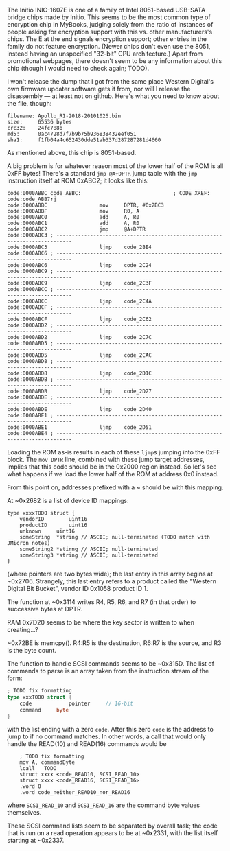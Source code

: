 The Initio INIC-1607E is one of a family of Intel 8051-based USB-SATA bridge chips made by Initio. This seems to be the most common type of encryption chip in MyBooks, judging solely from the ratio of instances of people asking for encryption support with this vs. other manufacturers's chips. The E at the end signals encryption support; other entries in the family do not feature encryption. (Newer chips don't even use the 8051, instead having an unspecified "32-bit" CPU architecture.) Apart from promotional webpages, there doesn't seem to be any information about this chip (though I would need to check again; TODO).

I won't release the dump that I got from the same place Western Digital's own firmware updater software gets it from, nor will I release the disassembly — at least not on github. Here's what you need to know about the file, though:

```
filename: Apollo_R1-2018-20101026.bin
size:     65536 bytes
crc32:    24fc788b
md5:      0ac4728d7f7b9b75b936838432eef051
sha1:     f1fb04a4c652430dde51ab337d287287281d4660
```

As mentioned above, this chip is 8051-based.

A big problem is for whatever reason most of the lower half of the ROM is all 0xFF bytes! There's a standard `jmp @A+DPTR` jump table with the `jmp` instruction itself at ROM 0xABC2; it looks like this:

```
code:0000ABBC code_ABBC:                              ; CODE XREF: code:code_ABB7↑j
code:0000ABBC                 mov     DPTR, #0x2BC3
code:0000ABBF                 mov     R0, A
code:0000ABC0                 add     A, R0
code:0000ABC1                 add     A, R0
code:0000ABC2                 jmp     @A+DPTR
code:0000ABC3 ; ---------------------------------------------------------------------------
code:0000ABC3                 ljmp    code_2BE4
code:0000ABC6 ; ---------------------------------------------------------------------------
code:0000ABC6                 ljmp    code_2C24
code:0000ABC9 ; ---------------------------------------------------------------------------
code:0000ABC9                 ljmp    code_2C3F
code:0000ABCC ; ---------------------------------------------------------------------------
code:0000ABCC                 ljmp    code_2C4A
code:0000ABCF ; ---------------------------------------------------------------------------
code:0000ABCF                 ljmp    code_2C62
code:0000ABD2 ; ---------------------------------------------------------------------------
code:0000ABD2                 ljmp    code_2C7C
code:0000ABD5 ; ---------------------------------------------------------------------------
code:0000ABD5                 ljmp    code_2CAC
code:0000ABD8 ; ---------------------------------------------------------------------------
code:0000ABD8                 ljmp    code_2D1C
code:0000ABDB ; ---------------------------------------------------------------------------
code:0000ABDB                 ljmp    code_2D27
code:0000ABDE ; ---------------------------------------------------------------------------
code:0000ABDE                 ljmp    code_2D40
code:0000ABE1 ; ---------------------------------------------------------------------------
code:0000ABE1                 ljmp    code_2D51
code:0000ABE4 ; ---------------------------------------------------------------------------
```

Loading the ROM as-is results in each of these `ljmp`s jumping into the 0xFF block. The `mov DPTR` line, combined with these jump target addresses, implies that this code should be in the 0x2000 region instead. So let's see what happens if we load the lower half of the ROM at address 0x0 instead.

From this point on, addresses prefixed with a ~ should be with this mapping.

At ~0x2682 is a list of device ID mappings:
```
type xxxxTODO struct {
	vendorID		uint16
	productID		uint16
	unknown		uint16
	someString	*string	// ASCII; null-terminated (TODO match with JMicron notes)
	someString2	*stirng	// ASCII; null-terminated
	someString3	*string	// ASCII; null-terminated
}
```
(where pointers are two bytes wide); the last entry in this array begins at ~0x2706. Strangely, this last entry refers to a product called the "Western Digital Bit Bucket", vendor ID 0x1058 product ID 1.

The function at ~0x3114 writes R4, R5, R6, and R7 (in that order) to successive bytes at DPTR.

RAM 0x7D20 seems to be where the key sector is written to when creating...?

~0x72BE is memcpy(). R4:R5 is the destination, R6:R7 is the source, and R3 is the byte count.

The function to handle SCSI commands seems to be ~0x315D. The list of commands to parse is an array taken from the instruction stream of the form:
```go
; TODO fix formatting
type xxxTODO struct {
	code			pointer		// 16-bit
	command		byte
}
```
with the list ending with a zero `code`. After this zero `code` is the address to jump to if no command matches. In other words, a call that would only handle the READ(10) and READ(16) commands would be
```
	; TODO fix formatting
	mov	A, commandByte
	lcall	TODO
	struct xxxx <code_READ10, SCSI_READ_10>
	struct xxxx <code_READ16, SCSI_READ_16>
	.word 0
	.word code_neither_READ10_nor_READ16
```
where `SCSI_READ_10` and `SCSI_READ_16` are the command byte values themselves.

These SCSI command lists seem to be separated by overall task; the code that is run on a read operation appears to be at ~0x2331, with the list itself starting at ~0x2337.
